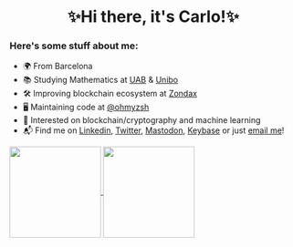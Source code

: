 <h1 align="center">✨Hi there, it's Carlo!✨</h1>

### Here's some stuff about me:

- 🌍 From Barcelona
- 📚 Studying Mathematics at [UAB](https://www.uab.cat) & [Unibo](https://www.unibo.it)
- 🛠️ Improving blockchain ecosystem at [Zondax](https://zondax.ch)
- 🖥️ Maintaining code at [@ohmyzsh](https://github.com/ohmyzsh)
- 🌱 Interested on blockchain/cryptography and machine learning
- 📬 Find me on [Linkedin](https://linkedin.com/in/carlosalagancho), [Twitter](https://twitter.com/carlosala22), [Mastodon](https://mastodont.cat/@carlosala), [Keybase](https://keybase.io/carlosala) or just [email me](mailto:carlosalag@protonmail.com)!

<a href=https://github.com/carlosala>
  <img align="center" height="160em" src="https://github-readme-stats.vercel.app/api?username=carlosala&custom_title=My%20Github%20Stats%21&theme=vue&count_private=true&include_all_commits=true&show_icons=true&cache_seconds=1800" />
  <img align="center" height="160em" src="https://github-readme-stats.vercel.app/api/top-langs/?username=carlosala&custom_title=Which%20languages%20I%20use%20the%20most%3F&theme=vue&hide=ampl,tex&layout=compact&langs_count=6&cache_seconds=1800" />
</a>
